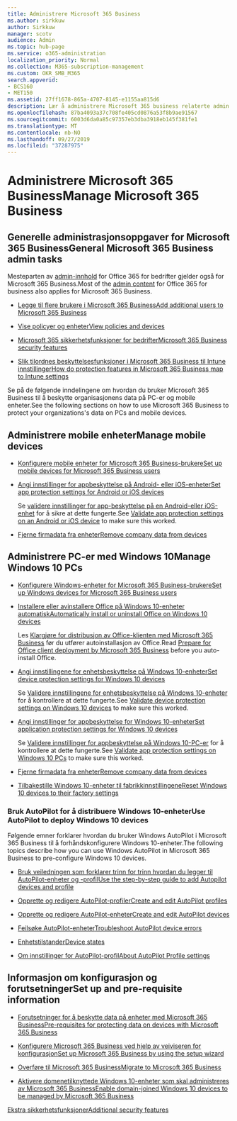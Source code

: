 ```yaml
---
title: Administrere Microsoft 365 Business
ms.author: sirkkuw
author: Sirkkuw
manager: scotv
audience: Admin
ms.topic: hub-page
ms.service: o365-administration
localization_priority: Normal
ms.collection: M365-subscription-management
ms.custom: OKR_SMB_M365
search.appverid:
- BCS160
- MET150
ms.assetid: 27ff1678-865a-4707-8145-e1155aa815d6
description: Lær å administrere Microsoft 365 business relaterte admin oppgaver, mobile enheter, Windows 10PCs, og mange slike oppgaver.
ms.openlocfilehash: 87ba4093a37c708fe405cd0876a53f8b9ae91567
ms.sourcegitcommit: 6003d6da0a85c97357eb3dba3918eb145f381fe1
ms.translationtype: MT
ms.contentlocale: nb-NO
ms.lasthandoff: 09/27/2019
ms.locfileid: "37287975"
---
```

# <a name="manage-microsoft-365-business"></a><span data-ttu-id="b46d9-103">Administrere Microsoft 365 Business</span><span class="sxs-lookup"><span data-stu-id="b46d9-103">Manage Microsoft 365 Business</span></span>

## <a name="general-microsoft-365-business-admin-tasks"></a><span data-ttu-id="b46d9-104">Generelle administrasjonsoppgaver for Microsoft 365 Business</span><span class="sxs-lookup"><span data-stu-id="b46d9-104">General Microsoft 365 Business admin tasks</span></span>

<span data-ttu-id="b46d9-105">Mesteparten av [admin-innhold](/Office365/Admin/admin-home.md) for Office 365 for bedrifter gjelder også for Microsoft 365 Business.</span><span class="sxs-lookup"><span data-stu-id="b46d9-105">Most of the [admin content](/Office365/Admin/admin-home.md) for Office 365 for business also applies for Microsoft 365 Business.</span></span>

- [<span data-ttu-id="b46d9-106">Legge til flere brukere i Microsoft 365 Business</span><span class="sxs-lookup"><span data-stu-id="b46d9-106">Add additional users to Microsoft 365 Business</span></span>](add-users-m365b.md)
    
- [<span data-ttu-id="b46d9-107">Vise policyer og enheter</span><span class="sxs-lookup"><span data-stu-id="b46d9-107">View policies and devices</span></span>](view-policies-and-devices.md)
    
- [<span data-ttu-id="b46d9-108">Microsoft 365 sikkerhetsfunksjoner for bedrifter</span><span class="sxs-lookup"><span data-stu-id="b46d9-108">Microsoft 365 Business security features</span></span>](security-features.md)
    
- [<span data-ttu-id="b46d9-109">Slik tilordnes beskyttelsesfunksjoner i Microsoft 365 Business til Intune innstillinger</span><span class="sxs-lookup"><span data-stu-id="b46d9-109">How do protection features in Microsoft 365 Business map to Intune settings</span></span>](map-protection-features-to-intune-settings.md)
    
<span data-ttu-id="b46d9-110">Se på de følgende inndelingene om hvordan du bruker Microsoft 365 Business til å beskytte organisasjonens data på PC-er og mobile enheter.</span><span class="sxs-lookup"><span data-stu-id="b46d9-110">See the following sections on how to use Microsoft 365 Business to protect your organizations's data on PCs and mobile devices.</span></span>
  
## <a name="manage-mobile-devices"></a><span data-ttu-id="b46d9-111">Administrere mobile enheter</span><span class="sxs-lookup"><span data-stu-id="b46d9-111">Manage mobile devices</span></span>

- [<span data-ttu-id="b46d9-112">Konfigurere mobile enheter for Microsoft 365 Business-brukere</span><span class="sxs-lookup"><span data-stu-id="b46d9-112">Set up mobile devices for Microsoft 365 Business users</span></span>](set-up-mobile-devices.md)
    
- [<span data-ttu-id="b46d9-113">Angi innstillinger for appbeskyttelse på Android- eller iOS-enheter</span><span class="sxs-lookup"><span data-stu-id="b46d9-113">Set app protection settings for Android or iOS devices</span></span>](app-protection-settings-for-android-and-ios.md)
    
    <span data-ttu-id="b46d9-114">Se [validere innstillinger for app-beskyttelse på en Android-eller iOS-enhet](validate-settings-on-android-or-ios.md) for å sikre at dette fungerte.</span><span class="sxs-lookup"><span data-stu-id="b46d9-114">See [Validate app protection settings on an Android or iOS device](validate-settings-on-android-or-ios.md) to make sure this worked.</span></span> 
    
- [<span data-ttu-id="b46d9-115">Fjerne firmadata fra enheter</span><span class="sxs-lookup"><span data-stu-id="b46d9-115">Remove company data from devices</span></span>](remove-company-data.md)
    
## <a name="manage-windows-10-pcs"></a><span data-ttu-id="b46d9-116">Administrere PC-er med Windows 10</span><span class="sxs-lookup"><span data-stu-id="b46d9-116">Manage Windows 10 PCs</span></span>

- [<span data-ttu-id="b46d9-117">Konfigurere Windows-enheter for Microsoft 365 Business-brukere</span><span class="sxs-lookup"><span data-stu-id="b46d9-117">Set up Windows devices for Microsoft 365 Business users</span></span>](set-up-windows-devices.md)
    
- [<span data-ttu-id="b46d9-118">Installere eller avinstallere Office på Windows 10-enheter automatisk</span><span class="sxs-lookup"><span data-stu-id="b46d9-118">Automatically install or uninstall Office on Windows 10 devices</span></span>](auto-install-or-uninstall-office.md)
    
    <span data-ttu-id="b46d9-119">Les [Klargjøre for distribusjon av Office-klienten med Microsoft 365 Business](prepare-for-office-client-deployment.md) før du utfører autoinstallasjon av Office.</span><span class="sxs-lookup"><span data-stu-id="b46d9-119">Read [Prepare for Office client deployment by Microsoft 365 Business](prepare-for-office-client-deployment.md) before you auto-install Office.</span></span> 
    
- [<span data-ttu-id="b46d9-120">Angi innstillingene for enhetsbeskyttelse på Windows 10-enheter</span><span class="sxs-lookup"><span data-stu-id="b46d9-120">Set device protection settings for Windows 10 devices</span></span>](protection-settings-for-windows-10-pcs.md)
    
    <span data-ttu-id="b46d9-121">Se [Validere innstillingene for enhetsbeskyttelse på Windows 10-enheter](validate-settings-on-windows-10-pcs.md) for å kontrollere at dette fungerte.</span><span class="sxs-lookup"><span data-stu-id="b46d9-121">See [Validate device protection settings on Windows 10 devices](validate-settings-on-windows-10-pcs.md) to make sure this worked.</span></span> 
    
- [<span data-ttu-id="b46d9-122">Angi innstillinger for appbeskyttelse for Windows 10-enheter</span><span class="sxs-lookup"><span data-stu-id="b46d9-122">Set application protection settings for Windows 10 devices</span></span>](protection-settings-for-windows-10-devices.md)
    
    <span data-ttu-id="b46d9-123">Se [Validere innstillinger for appbeskyttelse på Windows 10-PC-er](validate-protection-settings-on-windows-10-pcs.md) for å kontrollere at dette fungerte.</span><span class="sxs-lookup"><span data-stu-id="b46d9-123">See [Validate app protection settings on Windows 10 PCs](validate-protection-settings-on-windows-10-pcs.md) to make sure this worked.</span></span> 
    
- [<span data-ttu-id="b46d9-124">Fjerne firmadata fra enheter</span><span class="sxs-lookup"><span data-stu-id="b46d9-124">Remove company data from devices</span></span>](remove-company-data.md)
    
- [<span data-ttu-id="b46d9-125">Tilbakestille Windows 10-enheter til fabrikkinnstillingene</span><span class="sxs-lookup"><span data-stu-id="b46d9-125">Reset Windows 10 devices to their factory settings</span></span>](reset-devices-to-factory-settings.md)
    
### <a name="use-autopilot-to-deploy-windows-10-devices"></a><span data-ttu-id="b46d9-126">Bruk AutoPilot for å distribuere Windows 10-enheter</span><span class="sxs-lookup"><span data-stu-id="b46d9-126">Use AutoPilot to deploy Windows 10 devices</span></span>

<span data-ttu-id="b46d9-127">Følgende emner forklarer hvordan du bruker Windows AutoPilot i Microsoft 365 Business til å forhåndskonfigurere Windows 10-enheter.</span><span class="sxs-lookup"><span data-stu-id="b46d9-127">The following topics describe how you can use Windows AutoPilot in Microsoft 365 Business to pre-configure Windows 10 devices.</span></span>
  
- [<span data-ttu-id="b46d9-128">Bruk veiledningen som forklarer trinn for trinn hvordan du legger til AutoPilot-enheter og -profil</span><span class="sxs-lookup"><span data-stu-id="b46d9-128">Use the step-by-step guide to add Autopilot devices and profile</span></span>](add-autopilot-devices-and-profile.md)
    
- [<span data-ttu-id="b46d9-129">Opprette og redigere AutoPilot-profiler</span><span class="sxs-lookup"><span data-stu-id="b46d9-129">Create and edit AutoPilot profiles</span></span>](create-and-edit-autopilot-profiles.md)
    
- [<span data-ttu-id="b46d9-130">Opprette og redigere AutoPilot-enheter</span><span class="sxs-lookup"><span data-stu-id="b46d9-130">Create and edit AutoPilot devices</span></span>](create-and-edit-autopilot-devices.md)
    
- [<span data-ttu-id="b46d9-131">Feilsøke AutoPilot-enheter</span><span class="sxs-lookup"><span data-stu-id="b46d9-131">Troubleshoot AutoPilot device errors</span></span>](troubleshoot-autopilot-errors.md)
    
- [<span data-ttu-id="b46d9-132">Enhetstilstander</span><span class="sxs-lookup"><span data-stu-id="b46d9-132">Device states</span></span>](device-states.md)
    
- [<span data-ttu-id="b46d9-133">Om innstillinger for AutoPilot-profil</span><span class="sxs-lookup"><span data-stu-id="b46d9-133">About AutoPilot Profile settings</span></span>](autopilot-profile-settings.md)
    
## <a name="set-up-and-pre-requisite-information"></a><span data-ttu-id="b46d9-134">Informasjon om konfigurasjon og forutsetninger</span><span class="sxs-lookup"><span data-stu-id="b46d9-134">Set up and pre-requisite information</span></span>

- [<span data-ttu-id="b46d9-135">Forutsetninger for å beskytte data på enheter med Microsoft 365 Business</span><span class="sxs-lookup"><span data-stu-id="b46d9-135">Pre-requisites for protecting data on devices with Microsoft 365 Business</span></span>](pre-requisites-for-data-protection.md)
    
- [<span data-ttu-id="b46d9-136">Konfigurere Microsoft 365 Business ved hjelp av veiviseren for konfigurasjon</span><span class="sxs-lookup"><span data-stu-id="b46d9-136">Set up Microsoft 365 Business by using the setup wizard</span></span>](set-up.md)
    
- [<span data-ttu-id="b46d9-137">Overføre til Microsoft 365 Business</span><span class="sxs-lookup"><span data-stu-id="b46d9-137">Migrate to Microsoft 365 Business</span></span>](migrate-to-microsoft-365-business.md)
    
- [<span data-ttu-id="b46d9-138">Aktivere domenetilknyttede Windows 10-enheter som skal administreres av Microsoft 365 Business</span><span class="sxs-lookup"><span data-stu-id="b46d9-138">Enable domain-joined Windows 10 devices to be managed by Microsoft 365 Business</span></span>](manage-windows-devices.md)
    
[<span data-ttu-id="b46d9-139">Ekstra sikkerhetsfunksjoner</span><span class="sxs-lookup"><span data-stu-id="b46d9-139">Additional security features</span></span>](security-features.md#additional-security-features)
    

  


